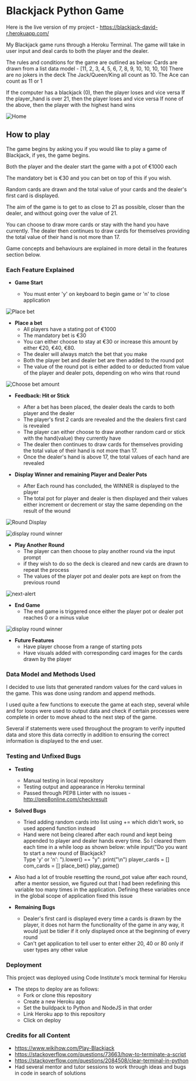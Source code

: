 

# Blackjack Python Game

Here is the live version of my project - https://blackjack-david-r.herokuapp.com/

My Blackjack game runs through a Heroku Terminal. The game will take in user input and deal cards to both the player and the dealer. 

The rules and conditions for the game are outlined as below:
Cards are drawn from a list data model - [11, 2, 3, 4, 5, 6, 7, 8, 9, 10, 10, 10, 10]
There are no jokers in the deck
The Jack/Queen/King all count as 10.
The Ace can count as 11 or 1

If the computer has a blackjack (0), then the player loses and vice versa
If the player_hand is over 21, then the player loses and vice versa
If none of the above, then the player with the highest hand wins

![Home](https://user-images.githubusercontent.com/91907661/159094522-10c92534-568c-4398-9542-15e0346a1be1.png)


## How to play
The game begins by asking you if you would like to play a game of Blackjack, if yes, the game begins.

Both the player and the dealer start the game with a pot of €1000 each

The mandatory bet is €30 and you can bet on top of this if you wish.

Random cards are drawn and the total value of your cards and the dealer's first card is displayed.

The aim of the game is to get to as close to 21 as possible, closer than the dealer, and without going over the value of 21.

You can choose to draw more cards or stay with the hand you have currently. The dealer then continues to draw cards for themselves providing 
the total value of their hand is not more than 17.

Game concepts and behaviours are explained in more detail in the features section below.


### Each Feature Explained

- __Game Start__

  - You must enter 'y' on keyboard to begin game or 'n' to close application

![Place bet](https://user-images.githubusercontent.com/91907661/159094705-b0995e41-f613-4bb4-b354-601210d196e9.png)


- __Place a bet__
  - All players have a stating pot of €1000
  - The mandatory bet is €30
  - You can either choose to stay at €30 or increase this amount by either
  €20, €40, €80.
  - The dealer will always match the bet that you make
  - Both the player bet and dealer bet are then added to the round pot
  - The value of the round pot is either added to or deducted from 
  value of the player and dealer pots, depending on who wins that round

![Choose bet amount](https://user-images.githubusercontent.com/91907661/159094900-deee0671-be38-49e2-8549-b6d64ef66aec.png)


- __Feedback: Hit or Stick__
  - After a bet has been placed, the dealer deals the cards to both player and the dealer
  - The player's first 2 cards are revealed and the the dealers first card is revealed
  - The player can either choose to draw another random card or stick with
  the hand(value) they currently have
  - The dealer then continues to draw cards for themselves providing the total value of their hand is not more than 17.
  - Once the dealer's hand is above 17, the total values of each hand are revealed


- __Display Winner and remaining Player and Dealer Pots__
  - After Each round has concluded, the WINNER is displayed to the player
  - The total pot for player and dealer is then displayed and their
  values either increment or decrement or stay the same depending on 
  the result of the wound

![Round Display](https://user-images.githubusercontent.com/91907661/159095160-b84c8283-e455-4342-829e-bfb4b591bbf6.png)

![display round winner](https://user-images.githubusercontent.com/91907661/159095267-0be6a9c6-0dbe-46f7-9736-57b180b1564c.png)


- __Play Another Round__
  - The player can then choose to play another round via the input prompt
  - if they wish to do so the deck is cleared and new cards are drawn
  to repeat the process
  - The values of the player pot and dealer pots are kept on from the previous round

![next-alert](https://user-images.githubusercontent.com/91907661/153292940-ff36ffe3-18ee-448b-b380-085ada9853ac.png)


- __End Game__
  - The end game is triggered once either the player pot or dealer pot reaches 0 or a minus value

![display round winner](https://user-images.githubusercontent.com/91907661/159095438-b42de041-698b-4e4d-bac2-e620fa181881.png)


- __Future Features__
  - Have player choose from a range of starting pots
  - Have visuals added with corresponding card images for the cards drawn by the player


### Data Model and Methods Used
I decided to use lists that generated random values for the card values in the game. This was done using random and append methods.

I used quite a few functions to execute the game at each step, several while and for loops were used to output data and check if certain 
processes were complete in order to move ahead to the next step of the game.

Several if statements were used throughout the program to verify inputted data and store this data correctly in addition to ensuring the correct 
information is displayed to the end user.


### Testing and Unfixed Bugs

- __Testing__
  - Manual testing in local repository
  - Testing output and appearance in Heroku terminal
  - Passed through PEP8 Linter with no issues - http://pep8online.com/checkresult


- __Solved Bugs__
  - Tried adding random cards into list using += which didn't work, so used append function instead
  - Hand were not being cleared after each round and kept being appended to
player and dealer hands every time. So I cleared them each time in a while loop as shown below:
while input("Do you want to start a new round of Blackjack? \
Type 'y' or 'n': ").lower() == "y":
    print("\n")
    player_cards = []
    com_cards = []
    place_bet()
    play_game()
- Also had a lot of trouble resetting the round_pot value after each round, after a mentor session, we figured out that I had been redefining 
this variable too many times in the application. Defining these variables once in the global scope of application fixed this issue

- __Remaining Bugs__
  - Dealer's first card is displayed every time a cards is drawn by the player, it does not harm the functionality of the game in any way, 
it would just be tidier if it only displayed once at the beginning of every round
  - Can't get application to tell user to enter either 20, 40 or 80 only if user types any other value


### Deployment
This project was deployed using Code Institute's mock terminal for Heroku
- The steps to deploy are as follows: 
  - Fork or clone this repository 
  - Create a new Heroku app
  - Set the buildpack to Python and NodeJS in that order
  - Link Heroku app to this repository
  - Click on deploy


### Credits for all Content 
- https://www.wikihow.com/Play-Blackjack
- https://stackoverflow.com/questions/73663/how-to-terminate-a-script
- https://stackoverflow.com/questions/2084508/clear-terminal-in-python
- Had several mentor and tutor sessions to work through ideas and bugs in code in search of solutions
